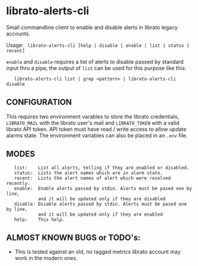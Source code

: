 # librato-alerts-cli

Small commandline client to enable and disable alerts in librato legacy 
accounts.

Usage: ` librato-alerts-cli [help | disable | enable | list | status | recent]`

`enable` and `disable` requires a list of alerts to disable passed by standard 
input thru a pipe, the output of `list` can be used for this purpose like this:
```
   librato-alerts-cli list | grep <pattern> | librato-alerts-cli disable
```

## CONFIGURATION

This requires two environment varables to store the librato credentials, 
`LIBRATO_MAIL` with the librato user's mail and `LIBRATO_TOKEN`
with a valid librato API token. API token must have read / write access to allow update alarms state.
The environment variables can also be placed in an `.env` file.

## MODES

```
   list:    List all alerts, telling if they are enabled or disabled.
   status:  Lists the alert names which are in alarm state.
   recent:  Lists the alert names of alert which were resolved recently.
   enable:  Enable alerts passed by stdin. Alerts must be pased one by line,
            and it will be updated only if they are disabled
   disable: Disable alerts passed by stdin. Alerts must be pased one by line,
            and it will be updated only if they are enabled
   help:    This help.
```

## ALMOST KNOWN BUGS or TODO's:

 * This is tested against an old, no tagged metrics librato account may work
   in the modern ones.
